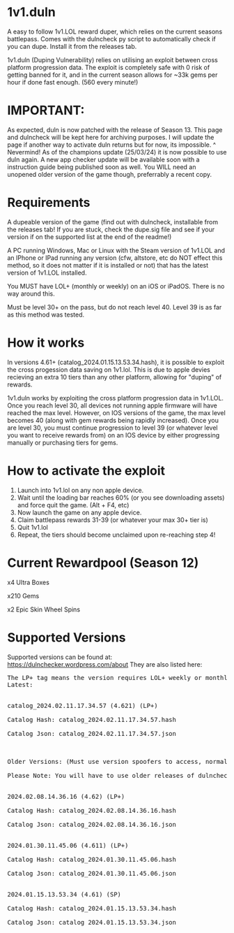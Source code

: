 # 1v1.duln
A easy to follow 1v1.LOL reward duper, which relies on the current seasons battlepass.  Comes with the dulncheck py script to automatically check if you can dupe. Install it from the releases tab.

1v1.duln (Duping Vulnerability) relies on utilising an exploit between cross platform progression data. The exploit is completely safe with 0 risk of getting banned for it, and in the current season allows for ~33k gems per hour if done fast enough. (560 every minute!)

# IMPORTANT: 
As expected, duln is now patched with the release of Season 13. This page and dulncheck will be kept here for archiving purposes. I will update the page if another way to activate duln returns but for now, its impossible.
^ Nevermind! As of the champions update (25/03/24) it is now possible to use duln again. A new app checker update will be available soon with a instruction guide being published soon as well. You WILL need an unopened older version of the game though, preferrably a recent copy.

# Requirements
A dupeable version of the game (find out with dulncheck, installable from the releases tab! If you are stuck, check the dupe.sig file and see if your version if on the supported list at the end of the readme!)

A PC running Windows, Mac or Linux with the Steam version of 1v1.LOL and an IPhone or IPad running any version (cfw, altstore, etc do NOT effect this method, so it does not matter if it is installed or not) that has the latest version of 1v1.LOL installed.

You MUST have LOL+ (monthly or weekly) on an iOS or iPadOS. There is no way around this.

Must be level 30+ on the pass, but do not reach level 40. Level 39 is as far as this method was tested.

# How it works
In versions 4.61+ (catalog_2024.01.15.13.53.34.hash), it is possible to exploit the cross progession data saving on 1v1.lol. 
This is due to apple devies recieving an extra 10 tiers than any other platform, allowing for "duping" of rewards.

1v1.duln works by exploiting the cross platform progression data in 1v1.LOL. Once you reach level 30, all devices not running apple firmware will have reached the max level. However, on IOS versions of the game, the max level becomes 40 (along with gem rewards being rapidly increased). Once you are level 30, you must continue progression to level 39 (or whatever level you want to receive rewards from) on an IOS device by either progressing manually or purchasing tiers for gems.

# How to activate the exploit
1. Launch into 1v1.lol on any non apple device.
2. Wait until the loading bar reaches 60% (or you see downloading assets) and force quit the game. (Alt + F4, etc)
3. Now launch the game on any apple device.
4. Claim battlepass rewards 31-39 (or whatever your max 30+ tier is)
5. Quit 1v1.lol
6. Repeat, the tiers should become unclaimed upon re-reaching step 4!

# Current Rewardpool (Season 12)
x4 Ultra Boxes

x210 Gems

x2 Epic Skin Wheel Spins

# Supported Versions
Supported versions can be found at: https://dulnchecker.wordpress.com/about
They are also listed here:
<pre>
The LP+ tag means the version requires LOL+ weekly or monthly. SP means it can be used on the Stock Pass (300 gems)
Latest: 

  
catalog_2024.02.11.17.34.57 (4.621) (LP+)

Catalog Hash: catalog_2024.02.11.17.34.57.hash

Catalog Json: catalog_2024.02.11.17.34.57.json

  

Older Versions: (Must use version spoofers to access, normally disabled a while after the latest release comes out)
  
Please Note: You will have to use older releases of dulncheck for older versions as they are not actively supported within latest releases.
  

2024.02.08.14.36.16 (4.62) (LP+)

Catalog Hash: catalog_2024.02.08.14.36.16.hash

Catalog Json: catalog_2024.02.08.14.36.16.json
  

2024.01.30.11.45.06 (4.611) (LP+)

Catalog Hash: catalog_2024.01.30.11.45.06.hash

Catalog Json: catalog_2024.01.30.11.45.06.json
  

2024.01.15.13.53.34 (4.61) (SP)

Catalog Hash: catalog_2024.01.15.13.53.34.hash

Catalog Json: catalog_2024.01.15.13.53.34.json
</pre>
